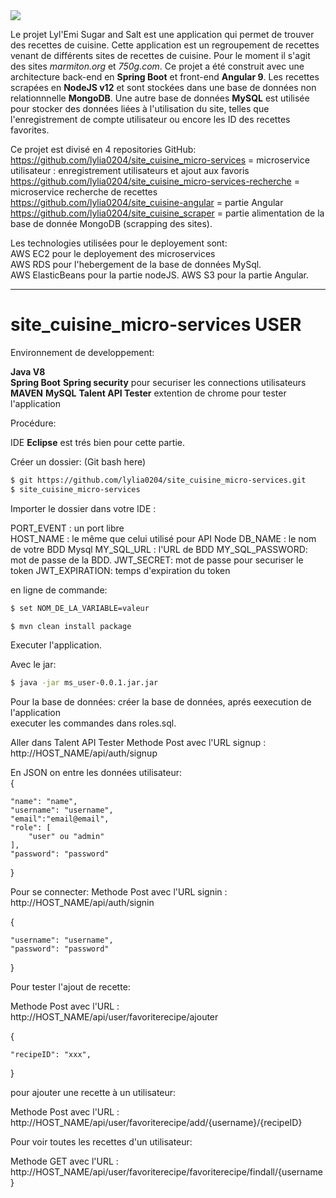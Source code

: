 <img src="https://lylemi-projet-al04.s3.eu-west-3.amazonaws.com/image-logo/le-logo-noir.png">

Le projet Lyl'Emi Sugar and Salt est une application qui permet de trouver des recettes de cuisine.
Cette application est un regroupement de recettes venant de différents sites de recettes de cuisine.
Pour le moment il s'agit des sites *marmiton.org* et *750g.com*.
Ce projet a été construit avec une architecture back-end en **Spring Boot** et front-end **Angular 9**.
Les recettes scrapées en **NodeJS v12** et sont stockées dans une base de données non relationnnelle **MongoDB**.
Une autre base de données **MySQL** est utilisée pour stocker des données liées à l'utilisation du site, telles que l'enregistrement de compte utilisateur ou encore les ID des recettes favorites.

Ce projet est divisé en 4 repositories GitHub:  
https://github.com/lylia0204/site_cuisine_micro-services = microservice utilisateur : enregistrement utilisateurs et ajout aux favoris
https://github.com/lylia0204/site_cuisine_micro-services-recherche  = microservice recherche de recettes
https://github.com/lylia0204/site_cuisine-angular = partie Angular  
https://github.com/lylia0204/site_cuisine_scraper = partie alimentation de la base de donnée MongoDB (scrapping des sites).

Les technologies utilisées pour le deployement sont:   
AWS EC2 pour le deployement des microservices  
AWS RDS pour l'hebergement de la base de données MySql.  
AWS ElasticBeans pour la partie nodeJS.
AWS S3 pour la partie Angular.
 

---------------------------------------------------------------------------------------------------------------------------------------
# site_cuisine_micro-services USER

Environnement de developpement:

**Java V8**  
**Spring Boot**
**Spring security** pour securiser les connections utilisateurs
**MAVEN** 
**MySQL**
**Talent API Tester** extention de chrome pour tester l'application

Procédure:

IDE **Eclipse** est trés bien pour cette partie.

Créer un dossier: (Git bash here)
```sh
$ git https://github.com/lylia0204/site_cuisine_micro-services.git
$ site_cuisine_micro-services
```
Importer le dossier dans votre IDE : 

PORT_EVENT : un port libre  
HOST_NAME : le même que celui utilisé pour API Node
DB_NAME : le nom de votre BDD Mysql
MY_SQL_URL : l'URL de BDD
MY_SQL_PASSWORD: mot de passe de la BDD.
JWT_SECRET: mot de passe pour securiser le token
JWT_EXPIRATION: temps d'expiration du token


en ligne de commande:
```sh
$ set NOM_DE_LA_VARIABLE=valeur 
```
 
```sh
$ mvn clean install package
```

Executer l'application.  

Avec le jar:
```sh
$ java -jar ms_user-0.0.1.jar.jar
```
Pour la base de données:
créer la base de données, aprés eexecution de l'application  
executer les commandes dans roles.sql.

Aller dans Talent API Tester 
Methode Post avec l'URL signup : http://HOST_NAME/api/auth/signup

En JSON on entre les données utilisateur:   
{

    "name": "name",
    "username": "username",
    "email":"email@email",
    "role": [
        "user" ou "admin"
    ],
    "password": "password"
}


Pour se connecter:
Methode Post avec l'URL signin : http://HOST_NAME/api/auth/signin

{
   
    "username": "username",
    "password": "password"
}

Pour tester l'ajout de recette:

Methode Post avec l'URL : http://HOST_NAME/api/user/favoriterecipe/ajouter

{
   
    "recipeID": "xxx",
   
}

pour ajouter une recette à un utilisateur:

Methode Post avec l'URL : http://HOST_NAME/api/user/favoriterecipe/add/{username}/{recipeID}

Pour voir toutes les recettes d'un utilisateur:

Methode GET avec l'URL : http://HOST_NAME/api/user/favoriterecipe/favoriterecipe/findall/{username}


